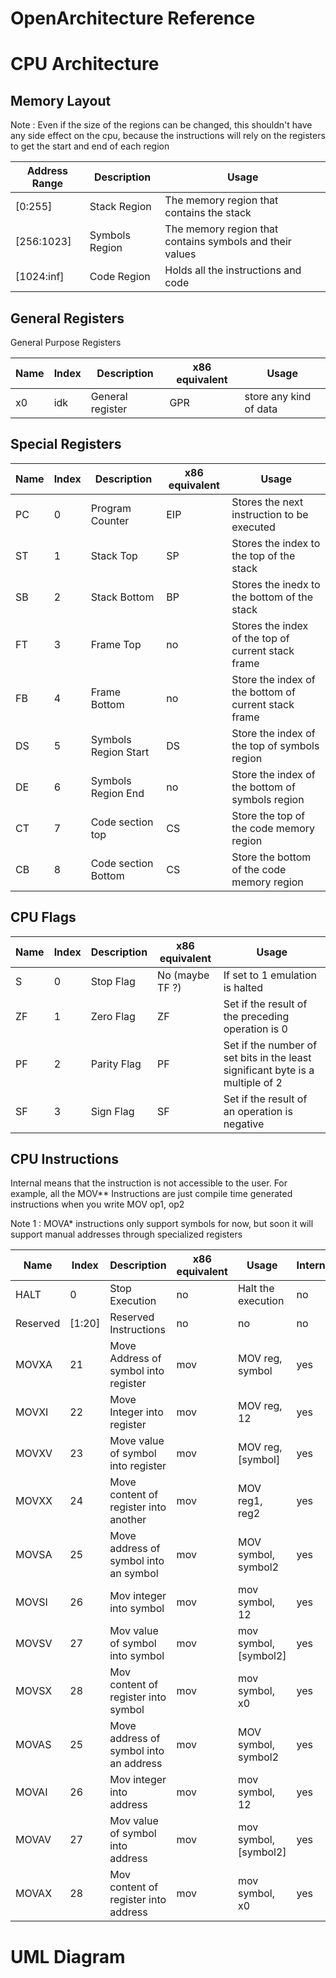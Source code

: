 # OpenArchitecture Reference

# CPU Architecture
## Memory Layout
Note : Even if the size of the regions can be changed, this shouldn't have any side effect on the cpu, because the instructions will rely on the registers to get the start and end of each region

| Address Range | Description    | Usage                                                    |
| ------------- | -------------- | -------------------------------------------------------- |
| [0:255]       | Stack Region   | The memory region that contains the stack                |
| [256:1023]    | Symbols Region | The memory region that contains symbols and their values |
| [1024:inf]    | Code Region    | Holds all the instructions and code                      |

## General Registers
General Purpose Registers

| Name | Index | Description      | x86 equivalent | Usage                  |
| ---- | ----- | ---------------- | -------------- | ---------------------- |
| x0   | idk   | General register | GPR            | store any kind of data |

## Special Registers

| Name | Index | Description          | x86 equivalent | Usage                                                |
| ---- | ----- | -------------------- | -------------- | ---------------------------------------------------- |
| PC   | 0     | Program Counter      | EIP            | Stores the next instruction to be executed           |
| ST   | 1     | Stack Top            | SP             | Stores the index to the top of the stack             |
| SB   | 2     | Stack Bottom         | BP             | Stores the inedx to the bottom of the stack          |
| FT   | 3     | Frame Top            | no             | Stores the index of the top of current stack frame   |
| FB   | 4     | Frame Bottom         | no             | Store the index of the bottom of current stack frame |
| DS   | 5     | Symbols Region Start | DS             | Store the index of the top of symbols region         |
| DE   | 6     | Symbols Region End   | no             | Store the index of the bottom of symbols region      |
| CT   | 7     | Code section top     | CS             | Store the top of the code memory region              |
| CB   | 8     | Code section Bottom  | CS             | Store the bottom of the code memory region           |

## CPU Flags
| Name | Index | Description | x86 equivalent  | Usage                                                                          |
| ---- | ----- | ----------- | --------------- | ------------------------------------------------------------------------------ |
| S    | 0     | Stop Flag   | No (maybe TF ?) | If set to 1 emulation is halted                                                |
| ZF   | 1     | Zero Flag   | ZF              | Set if the result of the preceding operation is 0                              |
| PF   | 2     | Parity Flag | PF              | Set if the number of set bits in the least significant byte is a multiple of 2 |
| SF   | 3     | Sign Flag   | SF              | Set if the result of an operation is negative                                  |

## CPU Instructions
Internal means that the instruction is not accessible to the user. For example, all the MOV** Instructions are just compile time generated instructions when you write MOV op1, op2

Note 1 : MOVA* instructions only support symbols for now, but soon it will support manual addresses through specialized registers


| Name     | Index  | Description                            | x86 equivalent | Usage                 | Internal |
| -------- | ------ | -------------------------------------- | -------------- | --------------------- | -------- |
| HALT     | 0      | Stop Execution                         | no             | Halt the execution    | no       |
| Reserved | [1:20] | Reserved Instructions                  | no             | no                    | no       |
| MOVXA    | 21     | Move Address of symbol into register   | mov            | MOV reg, symbol       | yes      |
| MOVXI    | 22     | Move Integer into register             | mov            | MOV reg, 12           | yes      |
| MOVXV    | 23     | Move value of symbol into register     | mov            | MOV reg, [symbol]     | yes      |
| MOVXX    | 24     | Move content of register into another  | mov            | MOV reg1, reg2        | yes      |
| MOVSA    | 25     | Move address of symbol into an symbol | mov            | MOV symbol, symbol2   | yes      |
| MOVSI    | 26     | Mov integer into symbol               | mov            | mov symbol, 12        | yes      |
| MOVSV    | 27     | Mov value of symbol into symbol       | mov            | mov symbol, [symbol2] | yes      |
| MOVSX    | 28     | Mov content of register into symbol   | mov            | mov symbol, x0        | yes      |
| MOVAS    | 25     | Move address of symbol into an address | mov            | MOV symbol, symbol2   | yes      |
| MOVAI    | 26     | Mov integer into address               | mov            | mov symbol, 12        | yes      |
| MOVAV    | 27     | Mov value of symbol into address       | mov            | mov symbol, [symbol2] | yes      |
| MOVAX    | 28     | Mov content of register into address   | mov            | mov symbol, x0        | yes      |

# UML Diagram